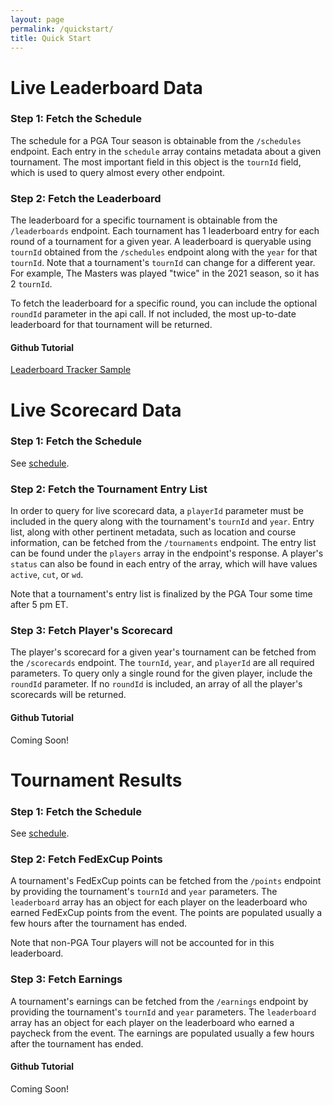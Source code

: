 ```yaml
---
layout: page
permalink: /quickstart/
title: Quick Start
---
```

# Live Leaderboard Data

### Step 1: Fetch the Schedule
The schedule for a PGA Tour season is obtainable from the `/schedules` endpoint. Each entry in the `schedule` array
contains metadata about a given tournament. The most important field in this object is the `tournId` field, which 
is used to query almost every other endpoint.

### Step 2: Fetch the Leaderboard
The leaderboard for a specific tournament is obtainable from the `/leaderboards` endpoint. Each tournament has 1 
leaderboard entry for each round of a tournament for a given year. A leaderboard is queryable using `tournId` obtained 
from the `/schedules` endpoint along with the `year` for that `tournId`. Note that a tournament's `tournId` can change
for a different year. For example, The Masters was played "twice" in the 2021 season, so it has 2 `tournId`.

To fetch the leaderboard for a specific round, you can include the optional `roundId` parameter in the api call. If not 
included, the most up-to-date leaderboard for that tournament will be returned.

#### Github Tutorial
[Leaderboard Tracker Sample](https://github.com/andrewlaguna824/slash-golf-samples/tree/master/leaderboard_tracker)

# Live Scorecard Data

### Step 1: Fetch the Schedule
See [schedule](live-leaderboard-data).

### Step 2: Fetch the Tournament Entry List
In order to query for live scorecard data, a `playerId` parameter must be included in the query along with the tournament's
`tournId` and `year`. Entry list, along with other pertinent metadata, such as location and course information, can
be fetched from the `/tournaments` endpoint. The entry list can be found under the `players` array in the endpoint's response.
A player's `status` can also be found in each entry of the array, which will have values `active`, `cut`, or `wd`.

Note that a tournament's entry list is finalized by the PGA Tour some time after 5 pm ET.

### Step 3: Fetch Player's Scorecard
The player's scorecard for a given year's tournament can be fetched from the `/scorecards` endpoint. The `tournId`, `year`, 
and `playerId` are all required parameters. To query only a single round for the given player, include the `roundId`
parameter. If no `roundId` is included, an array of all the player's scorecards will be returned.

#### Github Tutorial
Coming Soon!

# Tournament Results

### Step 1: Fetch the Schedule
See [schedule](live-leaderboard-data).

### Step 2: Fetch FedExCup Points
A tournament's FedExCup points can be fetched from the `/points` endpoint by providing the tournament's `tournId` and `year`
parameters. The `leaderboard` array has an object for each player on the leaderboard who earned FedExCup points from the event.
The points are populated usually a few hours after the tournament has ended. 

Note that non-PGA Tour players will not
be accounted for in this leaderboard.

### Step 3: Fetch Earnings
A tournament's earnings can be fetched from the `/earnings` endpoint by providing the tournament's `tournId` and `year`
parameters. The `leaderboard` array has an object for each player on the leaderboard who earned a paycheck from the event.
The earnings are populated usually a few hours after the tournament has ended.

#### Github Tutorial
Coming Soon!
